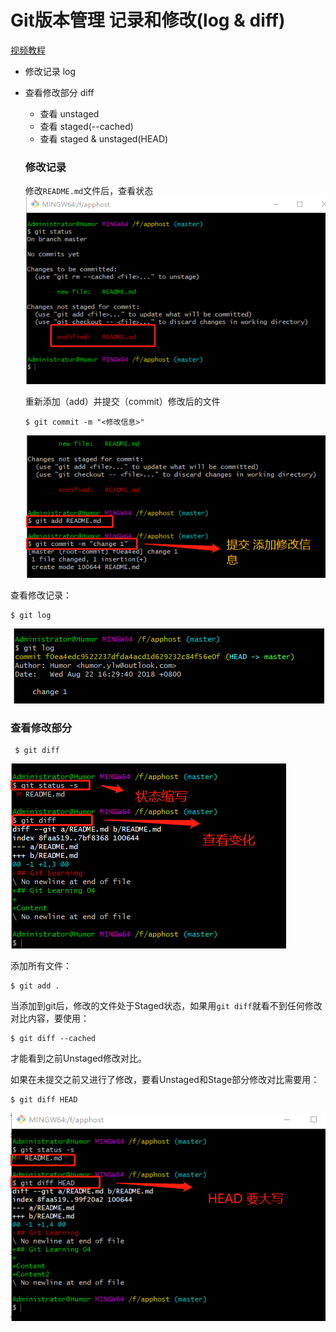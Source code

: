 # Git版本管理 记录和修改(log & diff)

[视频教程](https://www.youtube.com/watch?v=qSql8KDTEuY&list=PLXO45tsB95cKysjmSNln65YoUt9lwEl7-&index=4)

- 修改记录 log
- 查看修改部分 diff
  - 查看 unstaged
  - 查看 staged(--cached)
  - 查看 staged & unstaged(HEAD)
  
  ### 修改记录  
  修改`README.md`文件后，查看状态  
  ![status](https://github.com/Humor1217/TechDocments/blob/master/Git/imgaes/401.png)  
  
  重新添加（add）并提交（commit）修改后的文件  
  
  ```
  $ git commit -m "<修改信息>"
  ```  
  
  ![commit](https://github.com/Humor1217/TechDocments/blob/master/Git/imgaes/402.png)
 
 
 查看修改记录：  
 ```
 $ git log
 ```
 
 ![changeLog](https://github.com/Humor1217/TechDocments/blob/master/Git/imgaes/403.png)  
 
 ### 查看修改部分

```
 $ git diff
 ```
 ![diff](https://github.com/Humor1217/TechDocments/blob/master/Git/imgaes/404.png)
 
 添加所有文件：  
 ```
 $ git add .
 ```  
 当添加到git后，修改的文件处于Staged状态，如果用`git diff`就看不到任何修改对比内容，要使用：  
 ```
 $ git diff --cached
 ```
 才能看到之前Unstaged修改对比。
 
 如果在未提交之前又进行了修改，要看Unstaged和Stage部分修改对比需要用：  
 ```
 $ git diff HEAD
 ```  
 ![diffHEAD](https://github.com/Humor1217/TechDocments/blob/master/Git/imgaes/405.png)
 
 
 
